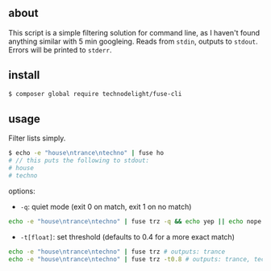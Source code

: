 ## about

 This script is a simple filtering solution for command line, as I haven't found 
 anything similar with 5 min googleing. Reads from `stdin`, outputs to `stdout`.
 Errors will be printed to `stderr`.
 
## install
 ```bash
$ composer global require technodelight/fuse-cli
 ```
 
## usage

 Filter lists simply.
 
 ```bash
 $ echo -e "house\ntrance\ntechno" | fuse ho 
 # // this puts the following to stdout: 
 # house
 # techno
 ```

 options:
 - `-q`: quiet mode (exit 0 on match, exit 1 on no match)
 ```bash
 echo -e "house\ntrance\ntechno" | fuse trz -q && echo yep || echo nope # outputs: yep 
 ```
 - `-t[float]`: set threshold (defaults to 0.4 for a more exact match)
 ```bash
 echo -e "house\ntrance\ntechno" | fuse trz # outputs: trance
 echo -e "house\ntrance\ntechno" | fuse trz -t0.8 # outputs: trance, techno
 ```
